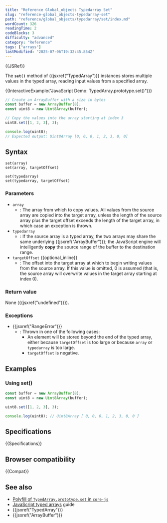 ```yaml
---
title: "Reference Global_objects Typedarray Set"
slug: "reference-global_objects-typedarray-set"
path: "reference/global_objects/typedarray/set/index.md"
wordCount: 326
readingTime: 2
codeBlocks: 3
difficulty: "advanced"
category: "Reference"
tags: ["arrays"]
lastModified: "2025-07-06T19:32:45.854Z"
---
```



{{JSRef}}

The **`set()`** method of {{jsxref("TypedArray")}} instances stores multiple values in the typed
array, reading input values from a specified array.

{{InteractiveExample("JavaScript Demo: TypedArray.prototype.set()")}}

```js interactive-example
// Create an ArrayBuffer with a size in bytes
const buffer = new ArrayBuffer(8);
const uint8 = new Uint8Array(buffer);

// Copy the values into the array starting at index 3
uint8.set([1, 2, 3], 3);

console.log(uint8);
// Expected output: Uint8Array [0, 0, 0, 1, 2, 3, 0, 0]
```

## Syntax

```js-nolint
set(array)
set(array, targetOffset)

set(typedarray)
set(typedarray, targetOffset)
```

### Parameters

- `array`
  - : The array from which to copy values. All values from the source array are copied
    into the target array, unless the length of the source array plus the target offset exceeds
    the length of the target array, in which case an exception is thrown.
- `typedarray`
  - : If the source array is a typed array, the two arrays may share the same underlying
    {{jsxref("ArrayBuffer")}}; the JavaScript engine will intelligently
    **copy** the source range of the buffer to the destination range.
- `targetOffset` {{optional_inline}}
  - : The offset into the target array at which to begin writing values from the source
    array. If this value is omitted, 0 is assumed (that is, the source array will
    overwrite values in the target array starting at index 0).

### Return value

None ({{jsxref("undefined")}}).

### Exceptions

- {{jsxref("RangeError")}}
  - : Thrown in one of the following cases:
    - An element will be stored beyond the end of the typed array, either because `targetOffset` is too large or because `array` or `typedarray` is too large.
    - `targetOffset` is negative.

## Examples

### Using set()

```js
const buffer = new ArrayBuffer(8);
const uint8 = new Uint8Array(buffer);

uint8.set([1, 2, 3], 3);

console.log(uint8); // Uint8Array [ 0, 0, 0, 1, 2, 3, 0, 0 ]
```

## Specifications

{{Specifications}}

## Browser compatibility

{{Compat}}

## See also

- [Polyfill of `TypedArray.prototype.set` in `core-js`](https://github.com/zloirock/core-js#ecmascript-typed-arrays)
- [JavaScript typed arrays](/en-US/docs/Web/JavaScript/Guide/Typed_arrays) guide
- {{jsxref("TypedArray")}}
- {{jsxref("ArrayBuffer")}}
